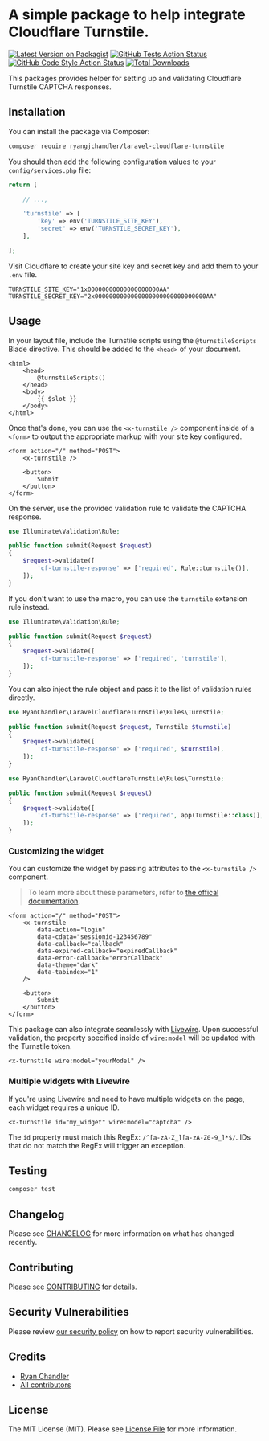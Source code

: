 # A simple package to help integrate Cloudflare Turnstile.

[![Latest Version on Packagist](https://img.shields.io/packagist/v/ryangjchandler/laravel-cloudflare-turnstile.svg?style=flat-square)](https://packagist.org/packages/ryangjchandler/laravel-cloudflare-turnstile)
[![GitHub Tests Action Status](https://img.shields.io/github/actions/workflow/status/ryangjchandler/laravel-cloudflare-turnstile/run-tests.yml?branch=main&style=flat-square&label=tests)](https://github.com/ryangjchandler/laravel-cloudflare-turnstile/actions?query=workflow%3Arun-tests+branch%3Amain)
[![GitHub Code Style Action Status](https://img.shields.io/github/actions/workflow/status/ryangjchandler/laravel-cloudflare-turnstile/fix-php-code-style-issues.yml?branch=main&style=flat-square&label=code+style)](https://github.com/ryangjchandler/laravel-cloudflare-turnstile/actions?query=workflow%3A"Fix+PHP+code+style+issues"+branch%3Amain)
[![Total Downloads](https://img.shields.io/packagist/dt/ryangjchandler/laravel-cloudflare-turnstile.svg?style=flat-square)](https://packagist.org/packages/ryangjchandler/laravel-cloudflare-turnstile)

This packages provides helper for setting up and validating Cloudflare Turnstile CAPTCHA responses.

## Installation

You can install the package via Composer:

```bash
composer require ryangjchandler/laravel-cloudflare-turnstile
```

You should then add the following configuration values to your `config/services.php` file:

```php
return [

    // ...,

    'turnstile' => [
        'key' => env('TURNSTILE_SITE_KEY'),
        'secret' => env('TURNSTILE_SECRET_KEY'),
    ],

];
```

Visit Cloudflare to create your site key and secret key and add them to your `.env` file.

```
TURNSTILE_SITE_KEY="1x00000000000000000000AA"
TURNSTILE_SECRET_KEY="2x0000000000000000000000000000000AA"
```

## Usage

In your layout file, include the Turnstile scripts using the `@turnstileScripts` Blade directive. This should be added to the `<head>` of your document.

```blade
<html>
    <head>
        @turnstileScripts()
    </head>
    <body>
        {{ $slot }}
    </body>
</html>
```

Once that's done, you can use the `<x-turnstile />` component inside of a `<form>` to output the appropriate markup with your site key configured.

```blade
<form action="/" method="POST">
    <x-turnstile />

    <button>
        Submit
    </button>
</form>
```

On the server, use the provided validation rule to validate the CAPTCHA response.

```php
use Illuminate\Validation\Rule;

public function submit(Request $request)
{
    $request->validate([
        'cf-turnstile-response' => ['required', Rule::turnstile()],
    ]);
}
```

If you don't want to use the macro, you can use the `turnstile` extension rule instead.

```php
use Illuminate\Validation\Rule;

public function submit(Request $request)
{
    $request->validate([
        'cf-turnstile-response' => ['required', 'turnstile'],
    ]);
}
```

You can also inject the rule object and pass it to the list of validation rules directly.

```php
use RyanChandler\LaravelCloudflareTurnstile\Rules\Turnstile;

public function submit(Request $request, Turnstile $turnstile)
{
    $request->validate([
        'cf-turnstile-response' => ['required', $turnstile],
    ]);
}
```

```php
use RyanChandler\LaravelCloudflareTurnstile\Rules\Turnstile;

public function submit(Request $request)
{
    $request->validate([
        'cf-turnstile-response' => ['required', app(Turnstile::class)],
    ]);
}
```

### Customizing the widget

You can customize the widget by passing attributes to the `<x-turnstile />` component.

> To learn more about these parameters, refer to [the offical documentation](https://developers.cloudflare.com/turnstile/get-started/client-side-rendering/#configurations).

```blade
<form action="/" method="POST">
    <x-turnstile
        data-action="login"
        data-cdata="sessionid-123456789"
        data-callback="callback"
        data-expired-callback="expiredCallback"
        data-error-callback="errorCallback"
        data-theme="dark"
        data-tabindex="1"
    />

    <button>
        Submit
    </button>
</form>
```

This package can also integrate seamlessly with [Livewire](https://laravel-livewire.com). Upon successful validation, the property specified inside of `wire:model` will be updated with the Turnstile token.

```blade
<x-turnstile wire:model="yourModel" />
```

### Multiple widgets with Livewire

If you're using Livewire and need to have multiple widgets on the page, each widget requires a unique ID.

```blade
<x-turnstile id="my_widget" wire:model="captcha" />
```

The `id` property must match this RegEx: `/^[a-zA-Z_][a-zA-Z0-9_]*$/`. IDs that do not match the RegEx will trigger an exception.

## Testing

```bash
composer test
```

## Changelog

Please see [CHANGELOG](CHANGELOG.md) for more information on what has changed recently.

## Contributing

Please see [CONTRIBUTING](CONTRIBUTING.md) for details.

## Security Vulnerabilities

Please review [our security policy](../../security/policy) on how to report security vulnerabilities.

## Credits

- [Ryan Chandler](https://github.com/ryangjchandler)
- [All contributors](../../contributors)

## License

The MIT License (MIT). Please see [License File](LICENSE.md) for more information.
